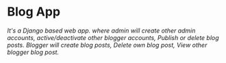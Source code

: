 # Blog App

*It's a Django based web app. where admin will create other admin accounts, active/deactivate other blogger accounts, Publish or delete blog posts. Blogger will create blog posts, Delete own blog post, View other blogger blog post.*

